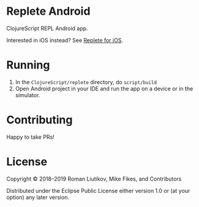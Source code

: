 # Replete Android

ClojureScript REPL Android app.

Interested in iOS instead? See [Replete for iOS](https://github.com/replete-repl/replete-ios).

# Running

1. In the `ClojureScript/replete` directory, do `script/build`
1. Open Android project in your IDE and run the app on a device or in the simulator.

# Contributing

Happy to take PRs!

# License

Copyright © 2018–2019 Roman Liutikov, Mike Fikes, and Contributors

Distributed under the Eclipse Public License either version 1.0 or (at your option) any later version.
